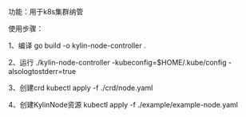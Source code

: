 功能：用于k8s集群纳管

使用步骤：

1、编译 
go build -o kylin-node-controller .

2、运行
./kylin-node-controller  -kubeconfig=$HOME/.kube/config -alsologtostderr=true

3、创建crd
kubectl apply -f ./crd/node.yaml 

4、创建KylinNode资源
kubectl apply -f ./example/example-node.yaml
